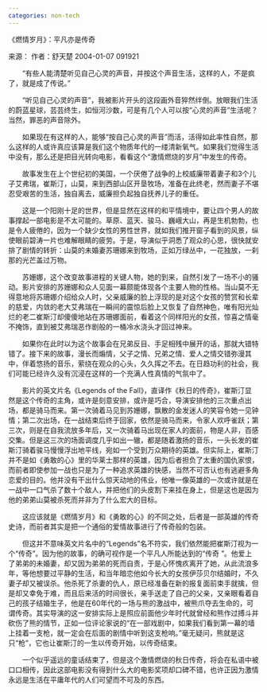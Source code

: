 ```yaml
---
categories: non-tech
---
```

 《燃情岁月》：平凡亦是传奇

来源：    作者：舒天楚   2004-01-07 091921

 

　　“有些人能清楚听见自己心灵的声音，并按这个声音生活，这样的人，不是疯了，就是成了传说。”



　　“听见自己心灵的声音”，我被影片开头的这段画外音猝然绊倒。放眼我们生活的蔚蓝星球，芸芸终生，如恒河沙数，可是有几个人可以按“心灵的声音”生活呢？当然，罪恶的声音除外。



　　如果现在有这样的人，能够“按自己心灵的声音”而活，活得如此率性自然，那么这样的人或许真应该算是我们这个物质年代的一缕清新氧气。如果我们觉得生活中没有，那么还是把目光转向电影，看看这个“激情燃烧的岁月”中发生的传奇。



　　故事发生在上个世纪初的美国，一个厌倦了战争的上校威廉带着妻子和3个儿子艾弗瑞，崔斯汀，山莫，来到西部山区开垦牧场，准备在此终老，然而妻子不堪忍受艰苦的生活，独自离去，威廉担负起独自抚养儿子的重任。



　　这是一个阳刚十足的世界，但是显然在这样的和平情境中，要让四个男人的故事撑起一部电影是不太可能的。草原、蓝天、骏马、巍峨大山，再是生机勃勃，也是令人疲倦的，因为一个缺少女性的男性世界，就如我们推开窗子看到的风景，纵使眼前碧涛一片也难解眼睛的疲劳。于是，导演似乎洞悉了观众的心思，很快就安排了剧情的转折：山莫的未婚妻苏珊娜来到牧场，正如万绿丛中，一花独放，一刹那的光芒盖过万物。



　　苏姗娜，这个改变故事进程的关键人物，她的到来，自然引发了一场不小的骚动。影片安排的苏姗娜和众人见面一幕颇能体现各个主要人物的性格。当山莫不无得意地将苏珊娜介绍给众人时，父亲威廉的脸上浮现的是对这个女孩的赞赏和长辈的慈爱，内敛的老大艾弗瑞在一瞬间的震惊后脸上又恢复了自然神色，唯有阳光灿烂的老二崔斯汀却傻傻地站在苏珊娜面前，看着这个同样阳光的女孩，惊喜之情毫不掩饰，直到被艾弗瑞恶作剧般的一桶冷水浇头才回过神来。



　　如果你在此时以为这个故事会在兄弟反目、手足相残中展开的话，那就大错特错了。接下来的故事，漫长而煽情，父子之情、兄弟之情、爱人之情交错弥漫其中，伴着悠扬的音乐，萦绕在观众的心头，久久挥之不去。在日趋功利的社会，我们可能已经许久没有沉浸在这样的一个充满人性真情的气氛中了。



　　影片的英文片名《Legends of the Fall》，直译作《秋日的传奇》，崔斯汀显然是这个传奇的主角，或许是刻意安排，或许是巧合，导演安排他的三次重点出场，都是骑马而来。第一次骑着马见到苏姗娜，飘散的金发迷人的笑容令她一见钟情；第二次出场，在一战结束后终于回家，依然是骑马而来，令家人欢呼雀跃；第三次，则是在自我流放多年后，又一次骑着马出现在家人的面前，物是人非，百感交集。但是这三次的场面调度几乎如出一辙，都是随着激扬的音乐，一头长发的崔斯汀骑着骏马慢慢浮出地平线，宛如一个受到万众期待的英雄。但实际上，崔斯汀并不是如《勇敢的心》里的华莱士那样的英雄，因为后者担负了太重的国仇家恨，而前者即使参加一战也只是为了一种追求英雄的快感，当然不可否认也有逃避多角恋爱的目的。他并没有干出什么惊天动地的伟业，他唯一像英雄的一次或许就是在一战中一口气杀了数十个敌人，并把他们的头皮割下来挂在身上，但是这也是因为他的弟弟山莫被杀死而并非为了什么宏大的目标。



　　这应该就是《燃情岁月》和《勇敢的心》的不同之处，后者是一部英雄的传奇史诗，而前者其实是把一个通俗的爱情故事进行了传奇般的包装。



　　但这并不意味英文片名中的“Legends”名不符实，我们依然能把崔斯汀视为一个“传奇”。因为他的故事，的确可视作是一个平凡人所能达到的“传奇 ”。他爱上了弟弟的未婚妻，却又因为弟弟的死而自责，于是心怀愧疚离开了她，从此流浪多年，等他想要过平静的生活，和当年暗恋他如今长大的女孩伊莎贝尔结婚时，不久妻子却又被误杀。他杀死了杀妻的仇人，原已经准备在新的报复面前束手就擒，但是却又幸免于难，而且后来活的时间很长，亲手送走了自己的父亲，又亲眼看着自己的孩子结婚生子，他是在60年代的一场与熊的激战中，被熊爪夺去生命的，可谓传奇。其实导演的这一安排实际上是照应前面他少年时代就曾经和熊作过搏斗并砍伤了熊的情节，正如一位评论家说的“在一部戏剧中，如果我们看到第一幕的墙上挂着一支枪，就一定会在后面的剧情中听到这支枪响。”毫无疑问，熊就是这只“枪”，它也让崔斯汀的一生以传奇开始，以传奇结束。



　　一个似乎遥远的童话结束了，但是这个激情燃烧的秋日传奇，将会在私语中被口口相传，因此这部电影没有得到什么大的电影奖项却口碑不错，也许正因为激情永远是生活在平庸年代的人们可望而不可及的东西。

 
